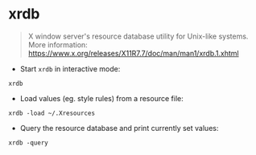 # xrdb

> X window server's resource database utility for Unix-like systems.
> More information: https://www.x.org/releases/X11R7.7/doc/man/man1/xrdb.1.xhtml

- Start `xrdb` in interactive mode:

`xrdb`

- Load values (eg. style rules) from a resource file:

 `xrdb -load ~/.Xresources`

- Query the resource database and print currently set values:

 `xrdb -query`
